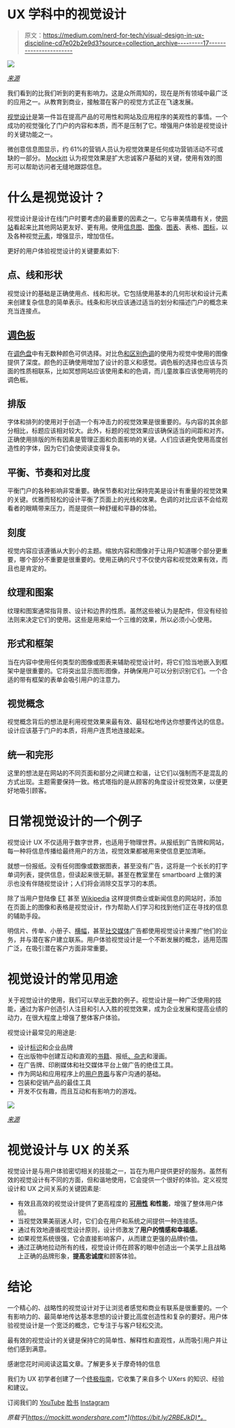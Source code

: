# UX 学科中的视觉设计

> 原文：<https://medium.com/nerd-for-tech/visual-design-in-ux-discipline-cd7e02b2e9d3?source=collection_archive---------17----------------------->

![](img/82dfe0375167c8424e3a1ac563151920.png)

[*来源*](https://res.cloudinary.com/killer-infographics-inc/image/upload/v1582153148/Complete%20Guide%20to%20Visual%20Communication/5_Basics%20of%20visual%20communication%20icon.jpg)

我们看到的比我们听到的更有影响力。这是众所周知的，现在是所有领域中最广泛的应用之一。从教育到商业，接触潜在客户的视觉方式正在飞速发展。

[视觉设计](https://bit.ly/32PdtBP)是第一件旨在提高产品的可用性和网站及应用程序的美观性的事情。一个成功的视觉强化了门户的内容和本质，而不是压制了它。增强用户体验是视觉设计的关键功能之一。

微创意信息图显示，约 61%的营销人员认为视觉效果是任何成功营销活动不可或缺的一部分。 [Mockitt](https://bit.ly/3ewCXuz) 认为视觉效果是扩大忠诚客户基础的关键，使用有效的图形可以帮助访问者无缝地跟踪信息。

# 什么是视觉设计？

视觉设计是设计在线门户时要考虑的最重要的因素之一。它与审美情趣有关，使[网站](https://bit.ly/3gv7GJC)看起来比其他网站更友好、更有用。使用[信息图](https://bit.ly/2RTbf1Y)、[图像](https://bit.ly/3en861V)、[图表](https://bit.ly/2QGiXfb)、表格、[图标](https://bit.ly/3xcY4cd)，以及各种视觉[元素](https://bit.ly/3dHfN41)，增强显示，增加信任。

更好的用户体验视觉设计的关键要素如下:

## **点、线和形状**

视觉设计的基础是正确使用点、线和形状。它包括使用基本的几何形状和设计元素来创建复杂信息的简单表示。线条和形状应该通过适当的划分和描述门户的概念来充当连接点。

## [**调色板**](https://bit.ly/3tG4YVt)

在[调色盘](https://bit.ly/3tG4YVt)中有无数种颜色可供选择。对比色[和区别色调](https://bit.ly/3tGQ01n)的使用为视觉中使用的图像提供了深度。颜色的正确使用增加了设计的意义和感觉。调色板的选择也应该与页面的性质相联系，比如冥想网站应该使用柔和的色调，而儿童故事应该使用明亮的调色板。

## **排版**

字体和排列的使用对于创造一个有冲击力的视觉效果是很重要的。与内容的其余部分相比，标题应该相对较大。此外，标题的视觉效果应该确保适当的间距和对齐。正确使用排版的所有因素是管理正面和负面影响的关键。人们应该避免使用高度创造性的字体，因为它们会使阅读变得复杂。

## **平衡、节奏和对比度**

平衡门户的各种影响非常重要。确保节奏和对比保持完美是设计有重量的视觉效果的关键。优雅而轻松的设计平衡了页面上的光线和效果。色调的对比应该不会给观看者的眼睛带来压力，而是提供一种舒缓和平静的体验。

## **刻度**

视觉内容应该遵循从大到小的主题。缩放内容和图像对于让用户知道哪个部分更重要，哪个部分不重要是很重要的。使用正确的尺寸不仅使内容和视觉效果有效，而且也是肯定的。

## **纹理和图案**

纹理和图案通常指背景、设计和边界的性质。虽然这些被认为是配件，但没有经验法则来决定它们的使用。这些是用来给一个三维的效果，所以必须小心使用。

## **形式和框架**

当在内容中使用任何类型的图像或图表来辅助视觉设计时，将它们恰当地嵌入到框架中是很重要的。它将突出显示图形图像，并确保用户可以分别识别它们。一个合适的带有框架的表单会吸引用户的注意力。

## **视觉概念**

视觉概念背后的想法是利用视觉效果来最有效、最轻松地传达你想要传达的信息。设计应该基于门户的本质，将用户连贯地连接起来。

## **统一和完形**

这里的想法是在网站的不同页面和部分之间建立和谐，让它们以强制而不是混乱的方式出现。主题需要保持一致。格式塔指的是从顾客的角度设计视觉效果，以便更好地吸引顾客。

# 日常视觉设计的一个例子

视觉设计 UX 不仅适用于数字世界，也适用于物理世界。从报纸到广告牌和网站，每一种将信息传播给最终用户的方法，视觉效果都被用来使信息更加清晰。

就想一份报纸。没有任何图像或数据图表，甚至没有广告，这将是一个长长的打字单词列表，提供信息，但读起来很无聊。甚至在教室里在 smartboard 上做的演示也没有伴随视觉设计；人们将会消除交互学习的本质。

除了当用户登陆像 [ET](https://economictimes.indiatimes.com/) 甚至 [Wikipedia](https://www.wikipedia.org/) 这样提供商业或新闻信息的网站时，添加在页面上的图像和表格是视觉设计，作为帮助人们学习和找到他们正在寻找的信息的辅助手段。

明信片、传单、小册子、[横幅](https://bit.ly/3gvuUz2)，甚至[社交媒体](https://bit.ly/3xg3F1t)广告都使用视觉设计来推广他们的业务，并与潜在客户建立联系。用户体验视觉设计是一个不断发展的概念，适用范围广泛，在吸引潜在客户方面非常重要。

# 视觉设计的常见用途

关于视觉设计的使用，我们可以举出无数的例子。视觉设计是一种广泛使用的技能，通过为客户创造引人注目和引人入胜的视觉效果，成为企业发展和提高业绩的动力，在很大程度上增强了整体客户体验。

视觉设计最常见的用途是:

*   设计[标识](https://bit.ly/3sG1xfV)和企业品牌
*   在出版物中创建互动和直观的[书籍](https://bit.ly/3eqeOnV)、报纸[、杂志](https://bit.ly/32CXmak)和漫画。
*   在广告牌、印刷媒体和社交媒体平台上做广告的绝佳工具。
*   作为网站和应用程序上的[用户界面](https://bit.ly/32DNfSo)与客户沟通的基础。
*   包装和促销产品的最佳工具
*   开发不仅有趣，而且互动和有影响力的游戏。

![](img/878984760db026c83b8893bf9417b71c.png)

[*来源*](https://bantersa.com/wp-content/uploads/2014/01/What-is-Viscomm.jpg)

# 视觉设计与 UX 的关系

视觉设计是与用户体验密切相关的技能之一，旨在为用户提供更好的服务。虽然有效的视觉设计有不同的方面，但和谐地使用，它会提供一个很好的体验。定义视觉设计和 UX 之间关系的关键因素是:

*   有效且高效的视觉设计提供了更高程度的 [**可用性**](https://bit.ly/3grb7ks) **和性能**，增强了整体用户体验。
*   当视觉效果美丽迷人时，它们会在用户和系统之间提供一种连接感。
*   通过有效地遵循视觉设计原则，设计师激发了**用户的情感和幸福感**。
*   如果视觉系统很强，它会直接影响客户，从而建立更强的品牌价值。
*   通过正确地拉动所有的线，视觉设计师在顾客的眼中创造出一个美学上且战略上正确的品牌形象，**提高忠诚度**和顾客体验。

# 结论

一个精心的、战略性的视觉设计对于让浏览者感觉和商业有联系是很重要的。一个有影响力的、最简单地传达基本思想的设计要比高度创造性和复杂的要好。用户体验视觉设计是一个宽泛的概念，它专注于与客户轻松交流。

最有效的视觉设计的关键是保持它的简单性、解释性和直观性，从而吸引用户并让他们感到满意。

感谢您花时间阅读这篇文章。了解更多关于摩奇特的信息

我们为 UX 初学者创建了一个[终极指南](https://bit.ly/2OLPPlW)，它收集了来自多个 UXers 的知识、经验和建议。

订阅我们的 [YouTube](https://www.youtube.com/channel/UCESxamaRS8nOGpWYvP1VSqA) [脸书](https://www.facebook.com/mockitt) [Instagram](https://www.instagram.com/wondershare.mockitt/)

*原载于*[*https://mockitt.wondershare.com*](https://bit.ly/2RBEJkD)*。*